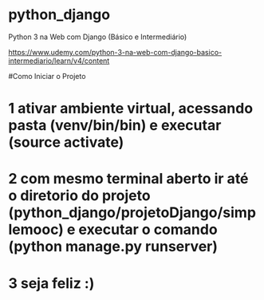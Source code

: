 # python_django
Python 3 na Web com Django (Básico e Intermediário)


https://www.udemy.com/python-3-na-web-com-django-basico-intermediario/learn/v4/content


#Como Iniciar o Projeto

# 1 ativar ambiente virtual, acessando pasta (venv/bin/bin) e executar (source activate)

# 2 com mesmo terminal aberto ir até o diretorio do projeto (python_django/projetoDjango/simplemooc) e executar o comando (python manage.py runserver)

# 3 seja feliz :)
